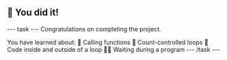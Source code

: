 <h2 class="c-project-heading--task">🎉 You did it! </h2>

--- task ---
Congratulations on completing the project.

You have learned about:
🥕 Calling functions
🍅 Count-controlled loops 
🥦 Code inside and outside of a loop
🍄‍🟫 Waiting during a program
--- /task ---